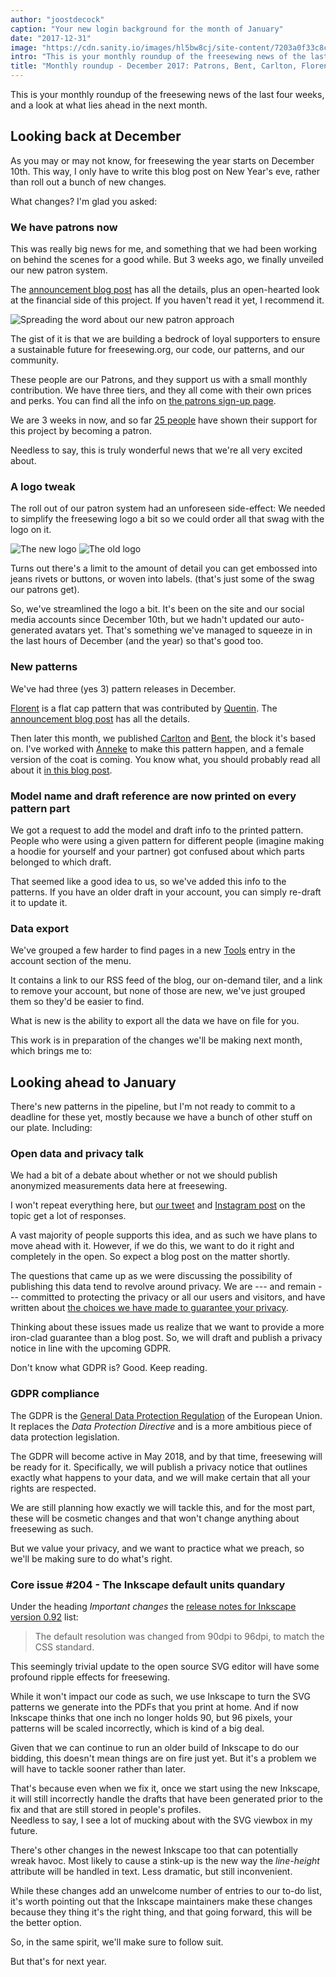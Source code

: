 ```yaml
---
author: "joostdecock"
caption: "Your new login background for the month of January"
date: "2017-12-31"
image: "https://cdn.sanity.io/images/hl5bw8cj/site-content/7203a0f33c8c3d1cd6abdbca5c0fd85f44db3893-2000x1330.jpg"
intro: "This is your monthly roundup of the freesewing news of the last four weeks, and a look at what lies ahead in the next month."
title: "Monthly roundup - December 2017: Patrons, Bent, Carlton, Florent, and the looming Inkscape issue [No traducido]"
---
```


This is your monthly roundup of the freesewing news of the last four weeks, and a look at what lies ahead in the next month.

## Looking back at December
As you may or may not know, for freesewing the year starts on December 10th.
This way, I only have to write this blog post on New Year's eve, rather than roll out a bunch of new changes.

What changes? I'm glad you asked:

### We have patrons now

This was really big news for me, and something that we had been working on behind the scenes for a good while.
But 3 weeks ago, we finally unveiled our new patron system.

The [announcement blog post](/blog/calling-all-patrons/) has all the details, plus an open-hearted look at the
financial side of this project. If you haven't read it yet, I recommend it.

![Spreading the word about our new patron approach](https://posts.freesewing.org/uploads/patrons_ig_bad479bb83.png)


The gist of it is that we are building a bedrock of loyal supporters to ensure a 
sustainable future for freesewing.org, our code, our patterns, and our community.

These people are our Patrons, and they support us with a small monthly contribution.
We have three tiers, and they all come with their own prices and perks. You can find all the info
on [the patrons sign-up page](/patrons/join).

We are 3 weeks in now, and so far [25 people](/patrons) have shown their support for this project by becoming a patron.

Needless to say, this is truly wonderful news that we're all very excited about.


### A logo tweak

The roll out of our patron system had an unforeseen side-effect: We needed to simplify the freesewing logo a bit 
so we could order all that swag with the logo on it.

![The new logo](https://posts.freesewing.org/uploads/logo_cb4d9e16ca.svg)
![The old logo](https://posts.freesewing.org/uploads/old_logo_flag_cbfc5a5ff1.png)

Turns out there's a limit to the amount of detail you can get embossed into jeans rivets or buttons, or woven into labels.
(that's just some of the swag our patrons get).

So, we've streamlined the logo a bit. It's been on the site and our social media accounts since December 10th, but 
we hadn't updated our auto-generated avatars yet. That's something we've managed to squeeze in in the last hours of 
December (and the year) so that's good too.

### New patterns

We've had three (yes 3) pattern releases in December. 

[Florent](/patterns/florent) is a flat cap pattern that was contributed by 
[Quentin](/users/ptzcb). The [announcement blog post](/blog/florent-flat-cap-beta/) has all the details.

Then later this month, we published [Carlton](/patterns/carlton) and [Bent](/patterns/bent), the block it's based on.
I've worked with [Anneke](/showcase/maker/annekecaramin) to make this pattern happen, and a female version of the coat is coming. 
You know what, you should probably read all about it [in this blog post](/announcing-carlton-and-bent/).

### Model name and draft reference are now printed on every pattern part

We got a request to add the model and draft info to the printed pattern. People who were using a given pattern
for different people (imagine making a hoodie for yourself and your partner) got confused about which parts belonged to which draft.

That seemed like a good idea to us, so we've added this info to the patterns. If you have an
older draft in your account, you can simply re-draft it to update it.

### Data export

We've grouped a few harder to find pages in a new [Tools](/tools/) entry in the account section of the menu.

It contains a link to our RSS feed of the blog, our on-demand tiler, and a link to remove your account,
but none of those are new, we've just grouped them so they'd be easier to find.

What is new is the ability to export all the data we have on file for you.

This work is in preparation of the changes we'll be making next month, which brings me to:

## Looking ahead to January

There's new patterns in the pipeline, but I'm not ready to commit to a deadline for these yet, mostly because
we have a bunch of other stuff on our plate. Including:

### Open data and privacy talk

We had a bit of a debate about whether or not we should publish anonymized measurements data here at freesewing.

I won't repeat everything here, but [our tweet](https://twitter.com/j__st/status/941586171158777856)
and [Instagram post](https://www.instagram.com/p/Bct2jUEnuS9/) on the topic get a lot of responses.

A vast majority of people supports this idea, and as such we have plans to move ahead with it.
However, if we do this, we want to do it right and completely in the open. 
So expect a blog post on the matter shortly.

The questions that came up as we were discussing the possibility of publishing this data tend to 
revolve around privacy. We are --- and remain --- committed to protecting the privacy or all
our users and visitors, and have written about 
[the choices we have made to guarantee your privacy](/blog/privacy-choices/).

Thinking about these issues made us realize that we want to provide a more iron-clad 
guarantee than a blog post. So, we will draft and publish a privacy notice in line
with the upcoming GDPR.

Don't know what GDPR is? Good. Keep reading.

### GDPR compliance

The GDPR is the [General Data Protection Regulation](https://en.wikipedia.org/wiki/General_Data_Protection_Regulation) 
of the European Union.  It replaces the *Data Protection Directive* and is a more ambitious piece of
data protection legislation. 

The GDPR will become active in May 2018, and by that time, freesewing will be ready for it. 
Specifically, we will publish a privacy notice that outlines exactly what happens to your data,
and we will make certain that all your rights are respected.

We are still planning how exactly we will tackle this, and for the most part, these will be cosmetic changes
and that won't change anything about freesewing as such.

But we value your privacy, and we want to practice what we preach, so we'll be making sure to do what's right.

### Core issue #204 - The Inkscape default units quandary

Under the heading *Important changes* the 
[release notes for Inkscape 
version 0.92](http://wiki.inkscape.org/wiki/index.php/Release_notes/0.92#Important_changes) list:

> The default resolution was changed from 90dpi to 96dpi, to match the CSS standard. 

This seemingly trivial update to the open source SVG editor will have some profound ripple effects for freesewing.

While it won't impact our code as such, we use Inkscape to turn the SVG patterns we generate into the PDFs that you
print at home. And if now Inkscape thinks that one inch no longer holds 90, but 96 pixels, your patterns will be
scaled incorrectly, which is kind of a big deal.

Given that we can continue to run an older build of Inkscape to do our bidding, this doesn't mean things are on fire just yet.
But it's a problem we will have to tackle sooner rather than later. 

That's because even when we fix it, once we start using the new Inkscape, it will still incorrectly handle the drafts
that have been generated prior to the fix and that are still stored in people's profiles.   
Needless to say, I see a lot of mucking about with the SVG viewbox in my future.

There's other changes in the newest Inkscape too that can potentially wreak havoc. Most likely to cause a stink-up
is the new way the *line-height* attribute will be handled in text. Less dramatic, but still inconvenient.

While these changes add an unwelcome number of entries to our to-do list, it's worth pointing out that
the Inkscape maintainers make these changes because they thing it's the right thing, and that going forward,
this will be the better option.

So, in the same spirit, we'll make sure to follow suit. 

But that's for next year.

